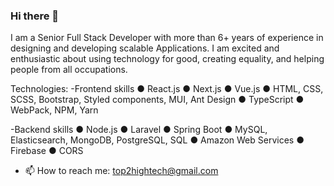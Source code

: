 ### Hi there 👋

I am a Senior Full Stack Developer with more than 6+ years of experience in designing and developing scalable Applications. 
I am excited and enthusiastic about using technology for good, creating equality, and helping people from all occupations. 

Technologies:
-Frontend skills
● React.js 
● Next.js
● Vue.js 
● HTML, CSS, SCSS, Bootstrap, Styled components, MUI, Ant Design
● TypeScript
● WebPack, NPM, Yarn

-Backend skills
● Node.js
● Laravel
● Spring Boot
● MySQL, Elasticsearch, MongoDB, PostgreSQL, SQL
● Amazon Web Services
● Firebase
● CORS

- 📫 How to reach me: top2hightech@gmail.com
